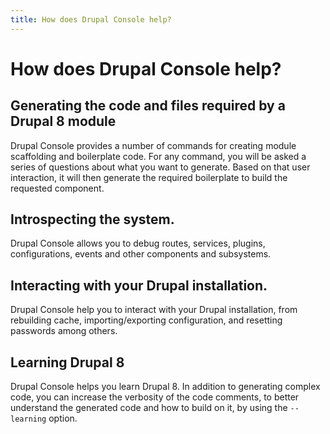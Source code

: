 ```yaml
---
title: How does Drupal Console help?
---
```

# How does Drupal Console help?

## Generating the code and files required by a Drupal 8 module
Drupal Console provides a number of commands for creating module scaffolding and boilerplate code. For any command, you will be asked a series of questions about what you want to generate. Based on that user interaction, it will then generate the required boilerplate to build the requested component.

## Introspecting the system.
Drupal Console allows you to debug routes, services, plugins, configurations, events and other components and subsystems.

## Interacting with your Drupal installation.
Drupal Console help you to interact with your Drupal installation, from rebuilding cache, importing/exporting configuration, and resetting passwords among others.

## Learning Drupal 8
Drupal Console helps you learn Drupal 8. In addition to generating complex code, you can increase the verbosity of the code comments, to better understand the generated code and how to build on it, by using the `--learning` option.
